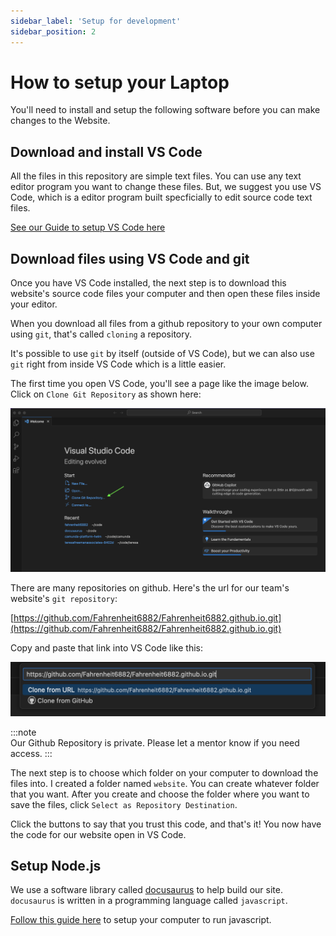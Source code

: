 ```yaml
---
sidebar_label: 'Setup for development'
sidebar_position: 2
---
```


# How to setup your Laptop

You'll need to install and setup the following software before you can make changes to the Website. 

## Download and install VS Code

All the files in this repository are simple text files. You can use any text editor program you want to change these files. But, we suggest you use VS Code, which is a editor program built specficially to edit source code text files. 

[See our Guide to setup VS Code here](../software/vscode.mdx)

## Download files using VS Code and git

Once you have VS Code installed, the next step is to download this website's source code files your computer and then open these files inside your editor.

When you download all files from a github repository to your own computer using `git`, that's called `cloning` a repository. 

It's possible to use `git` by itself (outside of VS Code), but we can also use `git` right from inside VS Code which is a little easier. 

The first time you open VS Code, you'll see a page like the image below. Click on `Clone Git Repository` as shown here: 

![VS Code Git Clone](img/readme-vs-code1.png)


There are many repositories on github. Here's the url for our team's website's `git repository`:

[https://github.com/Fahrenheit6882/Fahrenheit6882.github.io.git](https://github.com/Fahrenheit6882/Fahrenheit6882.github.io.git)

Copy and paste that link into VS Code like this: 

![VS Code Git Clone URL](img/readme-vs-code2.png)

:::note  
Our Github Repository is private. Please let a mentor know if you need access. 
:::

The next step is to choose which folder on your computer to download the files into. I created a folder named `website`. You can create whatever folder that you want. After you create and choose the folder where you want to save the files, click `Select as Repository Destination`. 

Click the buttons to say that you trust this code, and that's it! You now have the code for our website open in VS Code. 

## Setup Node.js

We use a software library called [docusaurus](https://docusaurus.io/) to help build our site. `docusaurus` is written in a programming language called `javascript`. 

[Follow this guide here](../software/javascript.mdx) to setup your computer to run javascript. 